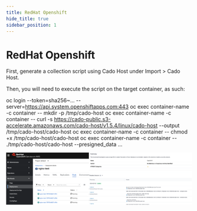 ```yaml
---
title: RedHat Openshift
hide_title: true
sidebar_position: 1
---
```


# RedHat Openshift

First, generate a collection script using Cado Host under Import > Cado Host.

Then, you will need to execute the script on the target container, as such:

oc login --token=sha256~... --server=https://api.system.openshiftapps.com:443
oc exec container-name -c container -- mkdir -p /tmp/cado-host
oc exec container-name -c container -- curl -s https://cado-public.s3-accelerate.amazonaws.com/cado-host/v1.5.4/linux/cado-host --output /tmp/cado-host/cado-host
oc exec container-name -c container -- chmod +x /tmp/cado-host/cado-host
oc exec container-name -c container -- ./tmp/cado-host/cado-host --presigned_data ...

![Openshift](/img/openshift.png)